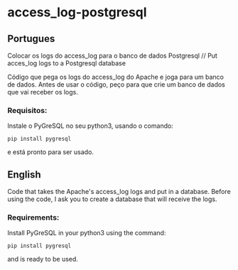 # access_log-postgresql

## Portugues
Colocar os logs do access_log para o banco de dados Postgresql // Put acces_log logs to a Postgresql database

Código que pega os logs do access_log do Apache e joga para um banco de dados.
Antes de usar o código, peço para que crie um banco de dados que vai receber os logs.

### Requisitos:
Instale o PyGreSQL no seu python3, usando o comando:


```
pip install pygresql
```


e está pronto para ser usado.


## English
Code that takes the Apache's access_log logs and put in a database.
Before using the code, I ask you to create a database that will receive the logs.

### Requirements:
Install PyGreSQL in your python3 using the command:


```
pip install pygresql
```


and is ready to be used.
